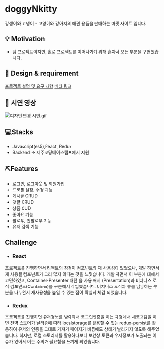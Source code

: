 # doggyNkitty
강생이와 고냉이 - 고양이와 강아지의 애견 용품을 판매하는 마켓 사이트 입니다.


## **💡 Motivation**

- 팀 프로젝트이지만,  홀로 프로젝트를 이어나가기 위해 혼자서 모든 부분을 구현했습니다.



## 📃  Design & requirement 

<a href="https://paullabworkspace.notion.site/SNS-cdd5ed88a24b499593d7081dc28a5cbc"> 프로젝트 설명 및 요구 사항</a>
<a href="http://146.56.183.55:3000/"> 베타 링크</a>


## 📃  시연 영상

![디자인 변경 시연.gif](https://im4.ezgif.com/tmp/ezgif-4-7a27d3d637.gif)


## 💻Stacks

- Javascript(es5),React, Redux
- Backend -> 제주코딩베이스캠프에서 지원

## ⛏Features
- 로그인, 로그아웃 및 회원가입
- 프로필 설정, 수정 기능
- 게시글 CRUD
- 댓글 CRUD
- 상품 CUD
- 좋아요 기능
- 팔로우, 언팔로우 기능
- 유저 검색 기능

## Challenge

- ### React
프로젝트를 진행하면서 리액트의 장점이 컴포넌트의 재 사용성이 있었으나, 개발 하면서 재 사용될 컴포넌트가 그리 많지 않다는 것을 느꼇습니다. 개발 하면서 이 부분에 대해서 고민하였고, Container-Presenter 패턴 을 사용 해서 (Presentation)과 비지니스 로직 컴포넌트(Container)를 구분해서 작업했습니다. 
비지니스 로직과 뷰를 담당하는 부분을 나누면서 재사용성을 높일 수 있는 점이 확실히 체감 되었습니다.

- ### Redux
프로젝트를 진행하면 유저정보를 받아와서 로그인인증을 하는 과정에서 새로고침을 하면 전역 스토어가 날라감에 따라 localstorage를 활용할 수 잇는 redux-persist를 활용하여 유저의 인증을 그대로 가져가 페이지가 바뀜에도 상태가
날라가지 않도록 해주었습니다. 하지만, 로컬 스토리지를 활용하다보니 보안상 토큰과 유저정보가 노출되는 이슈가 있어서 이는 주의가 필요함을 느끼게 되었습니다.



